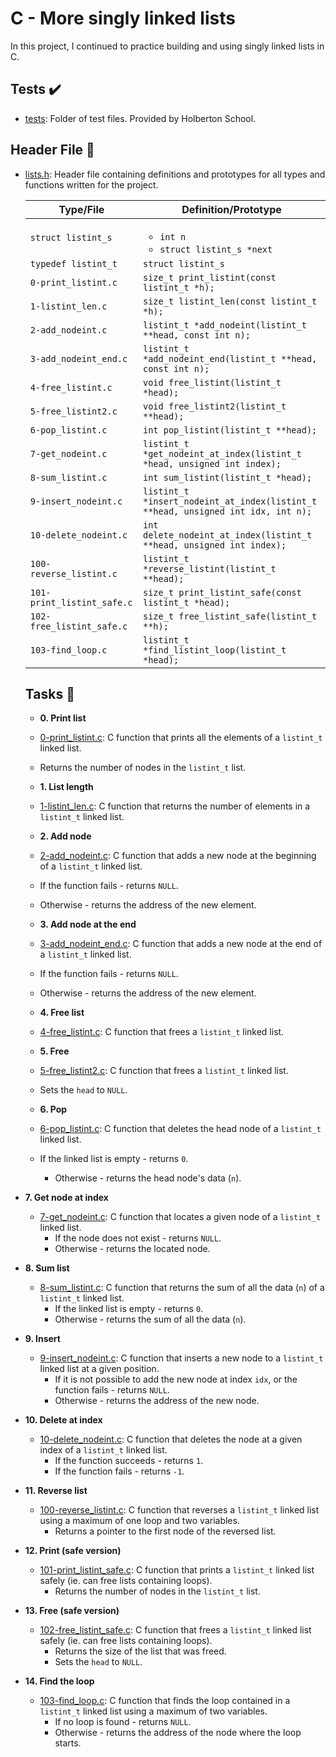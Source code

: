 # C - More singly linked lists

In this project, I continued to practice building and using singly linked lists in C.

## Tests :heavy_check_mark:

* [tests](./tests): Folder of test files. Provided by Holberton School.

## Header File :file_folder:

* [lists.h](./lists.h): Header file containing definitions and prototypes for all types
and functions written for the project.

    | Type/File                  | Definition/Prototype                                                             |
    | -------------------------- | -------------------------------------------------------------------------------- |
    | `struct listint_s`         | <ul><li>`int n`</li><li>`struct listint_s *next`</li></ul>                       |
    | `typedef listint_t`        | `struct listint_s`                                                               |
    | `0-print_listint.c`        | `size_t print_listint(const listint_t *h);`                                      |
    | `1-listint_len.c`          | `size_t listint_len(const listint_t *h);`                                        |
    | `2-add_nodeint.c`          | `listint_t *add_nodeint(listint_t **head, const int n);`                         |
    | `3-add_nodeint_end.c`      | `listint_t *add_nodeint_end(listint_t **head, const int n);`                     |
    | `4-free_listint.c`         | `void free_listint(listint_t *head);`                                            |
    | `5-free_listint2.c`        | `void free_listint2(listint_t **head);`                                          |
    | `6-pop_listint.c`          | `int pop_listint(listint_t **head);`                                             |
    | `7-get_nodeint.c`          | `listint_t *get_nodeint_at_index(listint_t *head, unsigned int index);`          |
    | `8-sum_listint.c`          | `int sum_listint(listint_t *head);`                                              |
    | `9-insert_nodeint.c`       | `listint_t *insert_nodeint_at_index(listint_t **head, unsigned int idx, int n);` |
    | `10-delete_nodeint.c`      | `int delete_nodeint_at_index(listint_t **head, unsigned int index);`             |
    | `100-reverse_listint.c`    | `listint_t *reverse_listint(listint_t **head);`                                  |
    | `101-print_listint_safe.c` | `size_t print_listint_safe(const listint_t *head);`                              |
    | `102-free_listint_safe.c`  | `size_t free_listint_safe(listint_t **h);`                                       |
    | `103-find_loop.c`          | `listint_t *find_listint_loop(listint_t *head);`                                 |

    ## Tasks :page_with_curl:

    * **0. Print list**
    * [0-print_listint.c](./0-print_listint.c): C function that prints all the elements
    of a `listint_t` linked list.
    * Returns the number of nodes in the `listint_t` list.

    * **1. List length**
    * [1-listint_len.c](./1-listint_len.c): C function that returns the number
    of elements in a `listint_t` linked list.

    * **2. Add node**
    * [2-add_nodeint.c](./2-add_nodeint.c): C function that adds a new node at
    the beginning of a `listint_t` linked list.
    * If the function fails - returns `NULL`.
    * Otherwise - returns the address of the new element.

    * **3. Add node at the end**
    * [3-add_nodeint_end.c](./3-add_nodeint_end.c): C function that adds a new node
    at the end of a `listint_t` linked list.
    * If the function fails - returns `NULL`.
    * Otherwise - returns the address of the new element.

    * **4. Free list**
    * [4-free_listint.c](./4-free_listint.c): C function that frees a `listint_t`
    linked list.

    * **5. Free**
    * [5-free_listint2.c](./5-free_listint2.c): C function that frees a
    `listint_t` linked list.
    * Sets the `head` to `NULL`.

    * **6. Pop**
    * [6-pop_listint.c](./6-pop_listint.c): C function that deletes the head node of
    a `listint_t` linked list.
    * If the linked list is empty - returns `0`.
        * Otherwise - returns the head node's data (`n`).

* **7. Get node at index**
  * [7-get_nodeint.c](./7-get_nodeint.c): C function that locates a given node
  of a `listint_t` linked list.
    * If the node does not exist - returns `NULL`.
    * Otherwise - returns the located node.

* **8. Sum list**
  * [8-sum_listint.c](./8-sum_listint.c): C function that returns the sum of all
  the data (`n`) of a `listint_t` linked list.
    * If the linked list is empty - returns `0`.
    * Otherwise - returns the sum of all the data (`n`).

* **9. Insert**
  * [9-insert_nodeint.c](./9-insert_nodeint.c): C function that inserts a new node to
  a `listint_t` linked list at a given position.
    * If it is not possible to add the new node at index `idx`, or the function
    fails - returns `NULL`.
    * Otherwise - returns the address of the new node.

* **10. Delete at index**
  * [10-delete_nodeint.c](./10-delete_nodeint.c): C function that deletes the node at a
  given index of a `listint_t` linked list.
    * If the function succeeds - returns `1`.
    * If the function fails - returns `-1`.

* **11. Reverse list**
  * [100-reverse_listint.c](./100-reverse_listint.c): C function that reverses a `listint_t`
  linked list using a maximum of one loop and two variables.
    * Returns a pointer to the first node of the reversed list.

* **12. Print (safe version)**
  * [101-print_listint_safe.c](./101-print_listint_safe.c): C function that prints
  a `listint_t` linked list safely (ie. can free lists containing loops).
    * Returns the number of nodes in the `listint_t` list.

* **13. Free (safe version)**
  * [102-free_listint_safe.c](./102-free_listint_safe.c): C function that frees a
  `listint_t` linked list safely (ie. can free lists containing loops).
    * Returns the size of the list that was freed.
    * Sets the `head` to `NULL`.

* **14. Find the loop**
  * [103-find_loop.c](./103-find_loop.c): C function that finds the loop contained in a
  `listint_t` linked list using a maximum of two variables.
    * If no loop is found - returns `NULL`.
    * Otherwise - returns the address of the node where the loop starts.

